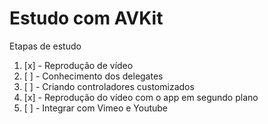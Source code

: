 # Estudo com AVKit

Etapas de estudo

1. [x] - Reprodução de vídeo
2. [ ] - Conhecimento dos delegates
3. [ ] - Criando controladores customizados
4. [x] - Reprodução do vídeo com o app em segundo plano
5. [ ] - Integrar com Vimeo e Youtube
